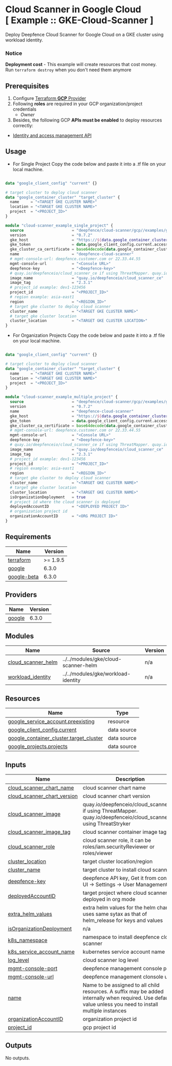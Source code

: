 # Cloud Scanner in Google Cloud<br/>[ Example :: GKE-Cloud-Scanner ] 

Deploy Deepfence Cloud Scanner for Google Cloud on a GKE cluster using workload identity.<br/>

### Notice
**Deployment cost** - This example will create resources that cost money.<br/>Run `terraform destroy` when you don't need them anymore

## Prerequisites

1. Configure [Terraform **GCP** Provider](https://registry.terraform.io/providers/hashicorp/google/latest/docs)
2. Following **roles** are required in your GCP organization/project credentials
   * _Owner_
3. Besides, the following GCP **APIs must be enabled** to deploy resources correctly:

* [Identity and access management API](https://console.cloud.google.com/marketplace/product/google/iam.googleapis.com)

## Usage
- For Single Project
Copy the code below and paste it into a .tf file on your local machine.

```terraform

data "google_client_config" "current" {}

# target cluster to deploy cloud scanner
data "google_container_cluster" "target_cluster" {
  name     = "<TARGET GKE CLUSTER NAME>"
  location = "<TARGET GKE CLUSTER NAME>"
  project  = "<PROJECT_ID>"
}

module "cloud-scanner_example_single_project" {
  source                     = "deepfence/cloud-scanner/gcp//examples/gke"
  version                    = "0.7.2"
  gke_host                   = "https://${data.google_container_cluster.target_cluster.endpoint}"
  gke_token                  = data.google_client_config.current.access_token
  gke_cluster_ca_certificate = base64decode(data.google_container_cluster.target_cluster.master_auth[0].cluster_ca_certificate,)
  name                       = "deepfence-cloud-scanner"
  # mgmt-console-url: deepfence.customer.com or 22.33.44.55
  mgmt-console-url           = "<Console URL>"
  deepfence-key              = "<Deepfence-key>"
  # quay.io/deepfenceio/cloud_scanner_ce if using ThreatMapper. quay.io/deepfenceio/cloud_scanner if using ThreatStryker
  image_name                 = "quay.io/deepfenceio/cloud_scanner_ce"
  image_tag                  = "2.3.1"
  # project_id example: dev1-123456
  project_id                 = "<PROJECT_ID>"
  # region example: asia-east1
  region                     = "<REGION_ID>"
  # target gke cluster to deploy cloud scanner
  cluster_name               = "<TARGET GKE CLUSTER NAME>"
  # target gke cluster location
  cluster_location           = "<TARGET GKE CLUSTER LOCATION>"
}
```

- For Organization Projects 
Copy the code below and paste it into a .tf file on your local machine.

```terraform

data "google_client_config" "current" {}

# target cluster to deploy cloud scanner
data "google_container_cluster" "target_cluster" {
  name     = "<TARGET GKE CLUSTER NAME>"
  location = "<TARGET GKE CLUSTER NAME>"
  project  = "<PROJECT_ID>"
}

module "cloud-scanner_example_multiple_project" {
  source                     = "deepfence/cloud-scanner/gcp//examples/gke"
  version                    = "0.7.2"
  name                       = "deepfence-cloud-scanner"
  gke_host                   = "https://${data.google_container_cluster.target_cluster.endpoint}"
  gke_token                  = data.google_client_config.current.access_token
  gke_cluster_ca_certificate = base64decode(data.google_container_cluster.target_cluster.master_auth[0].cluster_ca_certificate,)
  # mgmt-console-url: deepfence.customer.com or 22.33.44.55
  mgmt-console-url           = "<Console URL>"
  deepfence-key              = "<Deepfence-key>"
  # quay.io/deepfenceio/cloud_scanner_ce if using ThreatMapper. quay.io/deepfenceio/cloud_scanner if using ThreatStryker
  image_name                 = "quay.io/deepfenceio/cloud_scanner_ce"
  image_tag                  = "2.3.1"
  # project_id example: dev1-123456
  project_id                 = "<PROJECT_ID>"
  # region example: asia-east1
  region                     = "<REGION_ID>"
  # target gke cluster to deploy cloud scanner
  cluster_name               = "<TARGET GKE CLUSTER NAME>"
  # target gke cluster location
  cluster_location           = "<TARGET GKE CLUSTER NAME>"
  isOrganizationDeployment   = true
  # project id where the cloud scanner is deployed 
  deployedAccountID          = "<DEPLOYED PROJECT ID>"
  # organization project id 
  organizationAccountID      = "<ORG PROJECT ID>"
}
```


<!-- BEGIN_TF_DOCS -->
## Requirements

| Name | Version |
|------|---------|
| <a name="requirement_terraform"></a> [terraform](#requirement\_terraform) | >= 1.9.5 |
| <a name="requirement_google"></a> [google](#requirement\_google) | 6.3.0 |
| <a name="requirement_google-beta"></a> [google-beta](#requirement\_google-beta) | 6.3.0 |

## Providers

| Name | Version |
|------|---------|
| <a name="provider_google"></a> [google](#provider\_google) | 6.3.0 |

## Modules

| Name | Source | Version |
|------|--------|---------|
| <a name="module_cloud_scanner_helm"></a> [cloud\_scanner\_helm](#module\_cloud\_scanner\_helm) | ../../modules/gke/cloud-scanner-helm | n/a |
| <a name="module_workload_identity"></a> [workload\_identity](#module\_workload\_identity) | ../../modules/gke/workload-identity | n/a |

## Resources

| Name | Type |
|------|------|
| [google_service_account.preexisting](https://registry.terraform.io/providers/hashicorp/google/6.3.0/docs/resources/service_account) | resource |
| [google_client_config.current](https://registry.terraform.io/providers/hashicorp/google/6.3.0/docs/data-sources/client_config) | data source |
| [google_container_cluster.target_cluster](https://registry.terraform.io/providers/hashicorp/google/6.3.0/docs/data-sources/container_cluster) | data source |
| [google_projects.projects](https://registry.terraform.io/providers/hashicorp/google/6.3.0/docs/data-sources/projects) | data source |

## Inputs

| Name | Description | Type | Default | Required |
|------|-------------|------|---------|:--------:|
| <a name="input_cloud_scanner_chart_name"></a> [cloud\_scanner\_chart\_name](#input\_cloud\_scanner\_chart\_name) | cloud scanner chart name | `string` | `"deepfence-cloud-scanner"` | no |
| <a name="input_cloud_scanner_chart_version"></a> [cloud\_scanner\_chart\_version](#input\_cloud\_scanner\_chart\_version) | cloud scanner chart version | `string` | `"2.3.1"` | no |
| <a name="input_cloud_scanner_image"></a> [cloud\_scanner\_image](#input\_cloud\_scanner\_image) | quay.io/deepfenceio/cloud\_scanner\_ce if using ThreatMapper. quay.io/deepfenceio/cloud\_scanner if using ThreatStryker | `string` | `"quay.io/deepfenceio/cloud_scanner_ce"` | no |
| <a name="input_cloud_scanner_image_tag"></a> [cloud\_scanner\_image\_tag](#input\_cloud\_scanner\_image\_tag) | cloud scanner container image tag | `string` | `"2.3.1"` | no |
| <a name="input_cloud_scanner_role"></a> [cloud\_scanner\_role](#input\_cloud\_scanner\_role) | cloud scanner role, it can be roles/iam.securityReviewer or roles/viewer | `string` | `"roles/iam.securityReviewer"` | no |
| <a name="input_cluster_location"></a> [cluster\_location](#input\_cluster\_location) | target cluster location/region | `string` | n/a | yes |
| <a name="input_cluster_name"></a> [cluster\_name](#input\_cluster\_name) | target cluster to install cloud scanner | `string` | n/a | yes |
| <a name="input_deepfence-key"></a> [deepfence-key](#input\_deepfence-key) | deepfence API key, Get it from console UI -> Settings -> User Management | `string` | n/a | yes |
| <a name="input_deployedAccountID"></a> [deployedAccountID](#input\_deployedAccountID) | target project where cloud scanner is deployed in org mode | `string` | `""` | no |
| <a name="input_extra_helm_values"></a> [extra\_helm\_values](#input\_extra\_helm\_values) | extra helm values for the helm chart uses same sytax as that of helm\_release for keys and values | `map(string)` | `{}` | no |
| <a name="input_isOrganizationDeployment"></a> [isOrganizationDeployment](#input\_isOrganizationDeployment) | n/a | `bool` | `false` | no |
| <a name="input_k8s_namespace"></a> [k8s\_namespace](#input\_k8s\_namespace) | namespace to install deepfence cloud scanner | `string` | `"deepfence"` | no |
| <a name="input_k8s_service_account_name"></a> [k8s\_service\_account\_name](#input\_k8s\_service\_account\_name) | kubernetes service account name | `string` | `"deepfence-cloud-scanner"` | no |
| <a name="input_log_level"></a> [log\_level](#input\_log\_level) | cloud scanner log level | `string` | `"info"` | no |
| <a name="input_mgmt-console-port"></a> [mgmt-console-port](#input\_mgmt-console-port) | deepfence management console port | `string` | `"443"` | no |
| <a name="input_mgmt-console-url"></a> [mgmt-console-url](#input\_mgmt-console-url) | deepfence management clonsole url | `string` | n/a | yes |
| <a name="input_name"></a> [name](#input\_name) | Name to be assigned to all child resources. A suffix may be added internally when required. Use default value unless you need to install multiple instances | `string` | `"deepfence-cloud-scanner"` | no |
| <a name="input_organizationAccountID"></a> [organizationAccountID](#input\_organizationAccountID) | organization project id | `string` | `""` | no |
| <a name="input_project_id"></a> [project\_id](#input\_project\_id) | gcp project id | `string` | n/a | yes |

## Outputs

No outputs.
<!-- END_TF_DOCS -->